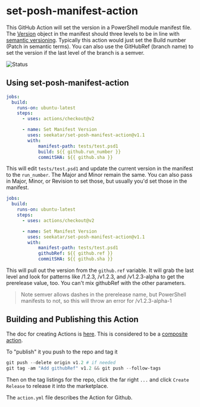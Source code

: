 # set-posh-manifest-action
This GitHub Action will set the version in a PowerShell module manifest file. The [Version](https://docs.microsoft.com/en-us/dotnet/api/system.version?view=netcore-3.1) object in the manifest should three levels to be in line with [semantic versioning](https://semver.org/). Typically this action would just set the Build number (Patch in semantic terms). You can also use the GitHubRef (branch name) to set the version if the last level of the branch is a semver.

![Status](https://github.com/Seekatar/set-posh-manifest-action/workflows/PesterTest/badge.svg)

## Using set-posh-manifest-action

```yaml
jobs:
  build:
    runs-on: ubuntu-latest
    steps:
      - uses: actions/checkout@v2

      - name: Set Manifest Version
        uses: seekatar/set-posh-manifest-action@v1.1
        with:
            manifest-path: tests/test.psd1
            build: ${{ github.run_number }}
            commitSHA: ${{ github.sha }}
```

This will edit `tests/test.psd1` and update the current version in the manifest to the `run_number`. The Major and Minor remain the same. You can also pass in Major, Minor, or Revision to set those, but usually you'd set those in the manifest.

```yaml
jobs:
  build:
    runs-on: ubuntu-latest
    steps:
      - uses: actions/checkout@v2

      - name: Set Manifest Version
        uses: seekatar/set-posh-manifest-action@v1.1
        with:
            manifest-path: tests/test.psd1
            githubRef: ${{ github.ref }}
            commitSHA: ${{ github.sha }}
```

This will pull out the version from the `github.ref` variable. It will grab the last level and look for patterns like /1.2.3, /v1.2.3, and /v1.2.3-alpha to get the prerelease value, too.  You can't mix githubRef with the other parameters.

> Note semver allows dashes in the prerelease name, but PowerShell manifests to not, so this will throw an error for /v1.2.3-alpha-1

## Building and Publishing this Action

The doc for creating Actions is [here](https://docs.github.com/en/free-pro-team@latest/actions/creating-actions). This is considered to be a [composite action](https://docs.github.com/en/free-pro-team@latest/actions/creating-actions/creating-a-composite-run-steps-action).

To "publish" it you push to the repo and tag it

```powershell
git push --delete origin v1.2 # if needed
git tag -am "Add githubRef" v1.2 && git push --follow-tags
```

Then on the tag listings for the repo, click the far right `...` and click `Create Release` to release it into the marketplace.

 The `action.yml` file describes the Action for Github.
